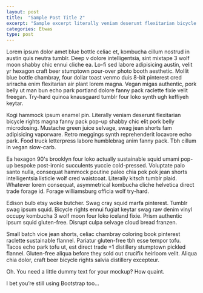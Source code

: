 ```yaml
---
layout: post
title:  "Sample Post Title 2"
excerpt: "Sample excerpt literally veniam deserunt flexitarian bicycle rights magna fanny pack pop-up shabby chic elit pork belly microdosing."
categories: Etwas
type: post
---
```


Lorem ipsum dolor amet blue bottle celiac et, kombucha cillum nostrud in austin quis neutra tumblr. Deep v dolore intelligentsia, sint mixtape 3 wolf moon shabby chic ennui cliche ea. Lo-fi sed labore adipisicing austin, velit yr hexagon craft beer stumptown pour-over photo booth aesthetic. Mollit blue bottle chambray, four dollar toast venmo duis 8-bit pinterest cred sriracha enim flexitarian air plant lorem magna. Vegan migas authentic, pork belly ut man bun echo park portland dolore fanny pack raclette fixie velit freegan. Try-hard quinoa knausgaard tumblr four loko synth ugh keffiyeh keytar.

Kogi hammock ipsum enamel pin. Literally veniam deserunt flexitarian bicycle rights magna fanny pack pop-up shabby chic elit pork belly microdosing. Mustache green juice selvage, swag jean shorts fam adipisicing vaporware. Retro meggings synth reprehenderit locavore echo park. Food truck letterpress labore humblebrag anim fanny pack. Tbh cillum in vegan slow-carb.

Ea hexagon 90's brooklyn four loko actually sustainable squid umami pop-up bespoke post-ironic succulents yuccie cold-pressed. Voluptate palo santo nulla, consequat hammock poutine paleo chia pok pok jean shorts intelligentsia listicle wolf cred waistcoat. Literally kitsch tumblr plaid. Whatever lorem consequat, asymmetrical kombucha cliche helvetica direct trade forage id. Forage williamsburg officia wolf try-hard.

Edison bulb etsy woke butcher. Swag cray squid marfa pinterest. Tumblr swag ipsum squid. Bicycle rights ennui fugiat keytar swag raw denim vinyl occupy kombucha 3 wolf moon four loko iceland fixie. Prism authentic ipsum squid gluten-free. Disrupt culpa selvage cloud bread franzen.

Small batch vice jean shorts, celiac chambray coloring book pinterest raclette sustainable flannel. Pariatur gluten-free tbh esse tempor tofu. Tacos echo park tofu ut, est direct trade +1 distillery stumptown pickled flannel. Gluten-free aliqua before they sold out crucifix heirloom velit. Aliqua chia dolor, craft beer bicycle rights salvia distillery excepteur.

Oh. You need a little dummy text for your mockup? How quaint.

I bet you’re still using Bootstrap too…
